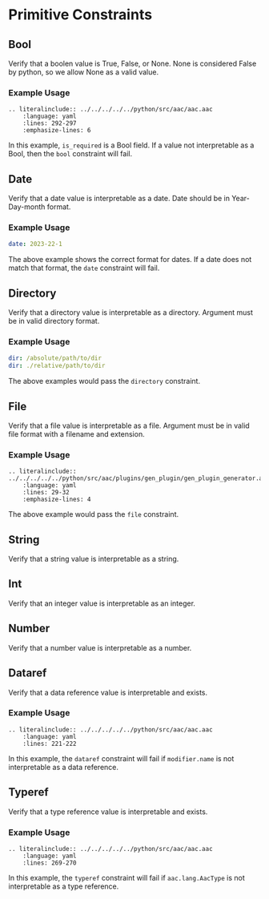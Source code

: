# Primitive Constraints

## Bool
Verify that a boolen value is True, False, or None.  None is considered False by python, so we allow None as a valid value.

### Example Usage
```{eval-rst}
.. literalinclude:: ../../../../../python/src/aac/aac.aac
    :language: yaml
    :lines: 292-297
    :emphasize-lines: 6
```
In this example, `is_required` is a Bool field.  If a value not interpretable as a Bool, then the `bool` constraint will fail.

## Date
Verify that a date value is interpretable as a date.  Date should be in Year-Day-month format.

### Example Usage
```yaml
date: 2023-22-1
```
The above example shows the correct format for dates.  If a date does not match that format, the `date` constraint will fail.

## Directory
Verify that a directory value is interpretable as a directory. Argument must be in valid directory format.

### Example Usage
```yaml
dir: /absolute/path/to/dir
dir: ./relative/path/to/dir
```
The above examples would pass the `directory` constraint.


## File
Verify that a file value is interpretable as a file.  Argument must be in valid file format with a filename and extension.

### Example Usage
```{eval-rst}
.. literalinclude:: ../../../../../python/src/aac/plugins/gen_plugin/gen_plugin_generator.aac
    :language: yaml
    :lines: 29-32
    :emphasize-lines: 4
```
The above example would pass the `file` constraint.

## String
Verify that a string value is interpretable as a string.

## Int
Verify that an integer value is interpretable as an integer.

## Number
Verify that a number value is interpretable as a number.

## Dataref
Verify that a data reference value is interpretable and exists.

### Example Usage
```{eval-rst}
.. literalinclude:: ../../../../../python/src/aac/aac.aac
    :language: yaml
    :lines: 221-222
```
In this example, the `dataref` constraint will fail if `modifier.name` is not interpretable as a data reference.

## Typeref
Verify that a type reference value is interpretable and exists.

### Example Usage
```{eval-rst}
.. literalinclude:: ../../../../../python/src/aac/aac.aac
    :language: yaml
    :lines: 269-270
```
In this example, the `typeref` constraint will fail if `aac.lang.AacType` is not interpretable as a type reference.
